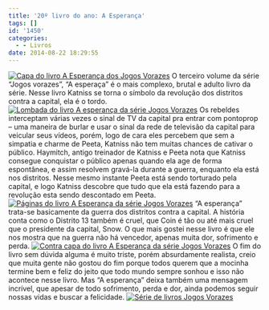 ```yaml
---
title: '20º livro do ano: A Esperança'
tags: []
id: '1450'
categories:
  - - Livros
date: 2014-08-22 18:29:55
---
```


[![Capa do livro A Esperança dos Jogos Vorazes ](http://162.243.62.160/wp-content/uploads/2014/08/dsc03141.jpg)](http://162.243.62.160/wp-content/uploads/2014/08/dsc03141.jpg) O terceiro volume da série “Jogos vorazes”, “A esperaça” é o mais complexo, brutal e adulto livro da série. Nesse livro Katniss se torna o símbolo da revolução dos distritos contra a capital, ela é o tordo. [![Lombada do livro A esperança da série Jogos Vorazes ](http://162.243.62.160/wp-content/uploads/2014/08/dsc03143.jpg)](http://162.243.62.160/wp-content/uploads/2014/08/dsc03143.jpg) Os rebeldes interceptam várias vezes o sinal de TV da capital pra entrar com pontoprop – uma maneira de burlar e usar o sinal da rede de televisão da capital para veicular seus vídeos, porém, logo de cara eles percebem que sem a simpatia e charme de Peeta, Katniss não tem muitas chances de cativar o público. Haymitch, antigo treinador de Katniss e Peeta nota que Katniss consegue conquistar o público apenas quando ela age de forma espontânea, e assim resolvem gravá-la durante a guerra, enquanto ela está nos distritos. Nesse mesmo instante Peeta está sendo torturado pela capital, e logo Katniss descobre que tudo que ela está fazendo para a revolução esta sendo descontado em Peeta. [![Páginas do livro A Esperança da série Jogos Vorazes ](http://162.243.62.160/wp-content/uploads/2014/08/dsc03144.jpg)](http://162.243.62.160/wp-content/uploads/2014/08/dsc03144.jpg) “A esperança” trata-se basicamente da guerra dos distritos contra a capital. A história conta como o Distrito 13 também é cruel, que Coin é tão ou até mais cruel que o presidente da capital, Snow. O que mais gostei nesse livro é que ele nos mostra que na guerra não há vencedor, apenas muita dor, sofrimento e perda. [![Contra capa do livro A Esperança da série Jogos Vorazes ](http://162.243.62.160/wp-content/uploads/2014/08/dsc03142.jpg)](http://162.243.62.160/wp-content/uploads/2014/08/dsc03142.jpg) O fim do livro sem dúvida alguma é muito triste, porém absurdamente realista, creio que muita gente não gostou do fim porque todos querem que a mocinha termine bem e feliz do jeito que todo mundo sempre sonhou e isso não acontece nesse livro. Mas “A esperança” deixa também uma mensagem incrível, que apesar de todo sofrimento, perda e dor, ainda podemos seguir nossas vidas e buscar a felicidade. [![Série de livros Jogos Vorazes ](http://162.243.62.160/wp-content/uploads/2014/08/dsc03140.jpg)](http://162.243.62.160/wp-content/uploads/2014/08/dsc03140.jpg)
